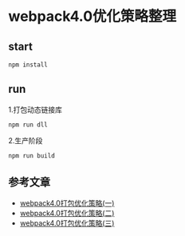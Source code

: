 # webpack4.0优化策略整理

## start

```
npm install
```

## run

1.打包动态链接库

```
npm run dll
```

2.生产阶段

```
npm run build
```

## 参考文章

- [webpack4.0打包优化策略(一)](https://juejin.im/post/5abbc2ca5188257ddb0fae9b)
- [webpack4.0打包优化策略(二)](https://juejin.im/post/5ac75717518825557459f12b)
- [webpack4.0打包优化策略(三)](https://juejin.im/post/5ac76a8f51882555677ecc06)
